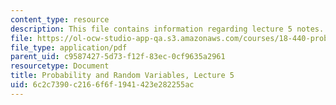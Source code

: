```yaml
---
content_type: resource
description: This file contains information regarding lecture 5 notes.
file: https://ol-ocw-studio-app-qa.s3.amazonaws.com/courses/18-440-probability-and-random-variables-spring-2014/6c2c7390c2166f6f1941423e282255ac_MIT18_440S14_Lecture5.pdf
file_type: application/pdf
parent_uid: c9587427-5d73-f12f-83ec-0cf9635a2961
resourcetype: Document
title: Probability and Random Variables, Lecture 5
uid: 6c2c7390-c216-6f6f-1941-423e282255ac
---
```

